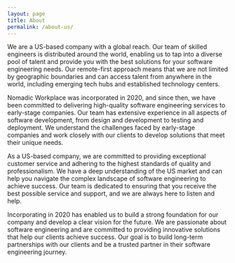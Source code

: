 ```yaml
---
layout: page
title: About
permalink: /about-us/
---
```

We are a US-based company with a global reach. Our team of skilled engineers is distributed around the world, enabling us to tap into a diverse pool of talent and provide you with the best solutions for your software engineering needs. Our remote-first approach means that we are not limited by geographic boundaries and can access talent from anywhere in the world, including emerging tech hubs and established technology centers.

Nomadic Workplace was incorporated in 2020, and since then, we have been committed to delivering high-quality software engineering services to early-stage companies. Our team has extensive experience in all aspects of software development, from design and development to testing and deployment. We understand the challenges faced by early-stage companies and work closely with our clients to develop solutions that meet their unique needs.

As a US-based company, we are committed to providing exceptional customer service and adhering to the highest standards of quality and professionalism. We have a deep understanding of the US market and can help you navigate the complex landscape of software engineering to achieve success. Our team is dedicated to ensuring that you receive the best possible service and support, and we are always here to listen and help.

Incorporating in 2020 has enabled us to build a strong foundation for our company and develop a clear vision for the future. We are passionate about software engineering and are committed to providing innovative solutions that help our clients achieve success. Our goal is to build long-term partnerships with our clients and be a trusted partner in their software engineering journey.